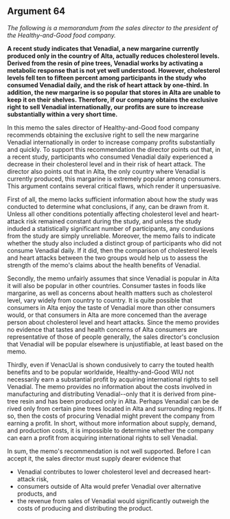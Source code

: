 
Argument 64
---------------------------

*The following is a memorandum from the sales director to the president of the
Healthy-and-Good food company.*

**A recent study indicates that Venadial, a new margarine currently produced only in the
country of Alta, actually reduces cholesterol levels. Derived from the resin of pine trees,
Venadial works by activating a metabolic response that is not yet well understood. However,
cholesterol levels fell ten to fifteen percent among participants in the study who consumed
Venadial daily, and the risk of heart attack by one-third. In addition, the new margarine is so
popular that stores in Alta are unable to keep it on their shelves. Therefore, if our company
obtains the exclusive right to sell Venadial internationally, our profits are sure to increase
substantially within a very short time.**


In this memo the sales director of Healthy-and-Good food company recommends obtaining
the exclusive right to sell the new margarine Venadial internationally in order to increase
company profits substantially and quickly. To support this recommendation the director points
out that, in a recent study, participants who consumed Venadial daily experienced a decrease
in their cholesterol level and in their risk of heart attack. The director also points out that in Alta,
the only country where Venadial is currently produced, this margarine is extremely popular
among consumers. This argument contains several critical flaws, which render it
unpersuasive.

First of all, the memo lacks sufficient information about how the study was conducted to
determine what conclusions, if any, can be drawn from it. Unless all other conditions potentially
affecting cholesterol level and heart-attack risk remained constant during the study, and unless
the study induded a statistically significant number of participants, any condusions from the
study are simply unreliable. Moreover, the memo fails to indicate whether the study also
included a distinct group of participants who did not consume Venadial daily. If it did, then the
comparison of cholesterol levels and heart attacks between the two groups would help us to
assess the strength of the memo's claims about the health benefits of Venadial.

Secondly, the memo unfairly assumes that since Venadial is popular in Alta it will also be
popular in other countries. Consumer tastes in foods like margarine, as well as concerns about
health matters such as cholesterol level, vary widely from country to country. It is quite possible
that consumers in Alta enjoy the taste of Venadial more than other consumers would, or that
consumers in Alta are more concemed than the average person about cholesterol level and
heart attacks. Since the memo provides no evidence that tastes and health concerns of Alta
consumers are representative of those of people generally, the sales director's conclusion that
Venadial will be popular elsewhere is unjustifiable, at least based on the memo.

Thirdly, even if VenacUal is shown condusively to carry the touted health benefits and to be
popular worldwide, Healthy-and-Good WIU not necessarily earn a substantial profit by
acquiring international rights to sell Venadial. The memo provides no information about the
costs involved in manufacturing and distributing Venadial--only that it is derived from pine-tree
resin and has been produced only in Alta. Perhaps Venadial can be de rived only from certain
pine trees located in Alta and surrounding regions. If so, then the costs of procuring Venadial
might prevent the company from earning a profit. In short, without more information about
supply, demand, and production costs, it is impossible to determine whether the company can
earn a profit from acquiring international rights to sell Venadial.

In sum, the memo's recommendation is not well supported. Before I can accept it, the sales
director must supply dearer evidence that
* Venadial contributes to lower cholesterol level
and decreased heart-attack risk,
* consumers outside of Alta would prefer Venadial over
alternative products, and
* the revenue from sales of Venadial would significantly outweigh
the costs of producing and distributing the product.

